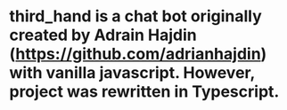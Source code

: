 # third_hand is a chat bot originally created by Adrain Hajdin (https://github.com/adrianhajdin) with vanilla javascript. However, project was rewritten in Typescript.
